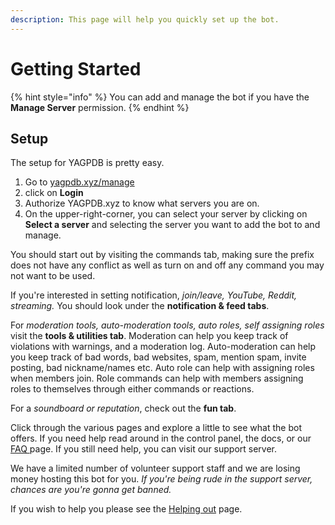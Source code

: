 ```yaml
---
description: This page will help you quickly set up the bot.
---
```


# Getting Started

{% hint style="info" %}
 You can add and manage the bot if you have the **Manage Server** permission.
{% endhint %}

## Setup

The setup for YAGPDB is pretty easy.

1. Go to [yagpdb.xyz/manage](https://yagpdb.xyz/manage)
2. click on **Login**
3. Authorize YAGPDB.xyz to know what servers you are on. 
4. On the upper-right-corner, you can select your server by clicking on **Select a server** and selecting the server you want to add the bot to and manage.

You should start out by visiting the commands tab, making sure the prefix does not have any conflict as well as turn on and off any command you may not want to be used. 

If you're interested in setting notification, _join/leave, YouTube, Reddit, streaming._ You should look under the **notification & feed tabs**. 

For _moderation tools, auto-moderation tools, auto roles, self assigning roles_ visit the **tools & utilities tab**. Moderation can help you keep track of violations with warnings, and a moderation log. Auto-moderation can help you keep track of bad words, bad websites, spam, mention spam, invite posting, bad nickname/names etc. Auto role can help with assigning roles when members join. Role commands can help with members assigning roles to themselves through either commands or reactions. 

For a _soundboard or reputation_, check out the **fun tab**. 

Click through the various pages and explore a little to see what the bot offers. If you need help read around in the control panel, the docs, or our [FAQ ](reference/frequent-searches.md)page. If you still need help, you can visit our support server. 

We have a limited number of volunteer support staff and we are losing money hosting this bot for you. _If you're being rude in the support server, chances are you're gonna get banned._   
  
If you wish to help you please see the [Helping out](helping-out.md) page.

